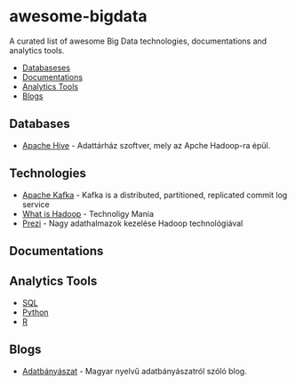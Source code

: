 # awesome-bigdata
A curated list of awesome Big Data technologies, documentations and analytics tools.

- [Databaseses](#databases)
- [Documentations](#documentations)
- [Analytics Tools](#analyticstools)
- [Blogs](#blogs)

## Databases
- [Apache Hive](https://cwiki.apache.org/confluence/display/Hive/GettingStarted) - Adattárház szoftver, mely az Apche Hadoop-ra épül.

## Technologies
- [Apache Kafka](http://kafka.apache.org/documentation.html#introduction) - Kafka is a distributed, partitioned, replicated commit log service
- [What is Hadoop](http://www.technology-mania.com/2011/03/understanding-what-is-hadoop.html) - Technoligy Mania
- [Prezi](https://prezi.com/lyudnveyjfp6/nagy-adathalmazok-kezelese-hadoop-technologiakkal/) - Nagy adathalmazok kezelése Hadoop technológiával

## Documentations

## Analytics Tools
- [SQL](https://github.com/budacsik/awesome-sql)
- [Python](https://github.com/budacsik/awesome-python)
- [R](https://github.com/budacsik/awesome-r)

## Blogs
- [Adatbányászat](http://adatbanyaszat.blog.hu/) - Magyar nyelvű adatbányászatról szóló blog.
